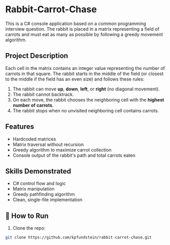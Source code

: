 # Rabbit-Carrot-Chase

This is a C# console application based on a common programming interview question. The rabbit is placed in a matrix representing a field of carrots and must eat as many as possible by following a greedy movement algorithm.

## Project Description

Each cell in the matrix contains an integer value representing the number of carrots in that square. The rabbit starts in the middle of the field (or closest to the middle if the field has an even size) and follows these rules:

1. The rabbit can move **up**, **down**, **left**, or **right** (no diagonal movement).
2. The rabbit cannot backtrack.
3. On each move, the rabbit chooses the neighboring cell with the **highest number of carrots**.
4. The rabbit stops when no unvisited neighboring cell contains carrots.

## Features

- Hardcoded matrices
- Matrix traversal without recursion
- Greedy algorithm to maximize carrot collection
- Console output of the rabbit's path and total carrots eaten

## Skills Demonstrated

- C# control flow and logic
- Matrix manipulation
- Greedy pathfinding algorithm
- Clean, single-file implementation

## 🚀 How to Run

1. Clone the repo:
```bash
git clone https://github.com/kpfundstein/rabbit-carrot-chase.git
